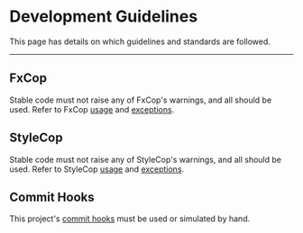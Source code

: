 # Development Guidelines #

This page has details on which guidelines and standards are followed.




---


## FxCop ##

Stable code must not raise any of FxCop's warnings, and all should be used. Refer to FxCop [usage](UsingFxCop.md) and [exceptions](FxCopExceptions.md).

## StyleCop ##

Stable code must not raise any of StyleCop's warnings, and all should be used. Refer to StyleCop [usage](UsingStyleCop.md) and [exceptions](StyleCopExceptions.md).

## Commit Hooks ##

This project's [commit hooks](CommitHooks.md) must be used or simulated by hand.